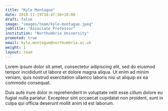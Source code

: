 ```yaml
---
title: "Kyle Montague"
date: 2018-11-19T10:47:58+10:00
draft: false
image: "images/team/kyle-montague.jpeg"
jobtitle: "Associate Professor"
institution: "Northumbria University" 
promoted: true
email: kyle.montague@northumbria.ac.uk
weight: 1
layout: team
---
```


Lorem ipsum dolor sit amet, consectetur adipiscing elit, sed do eiusmod tempor incididunt ut labore et dolore magna aliqua. Ut enim ad minim veniam, quis nostrud exercitation ullamco laboris nisi ut aliquip ex ea commodo consequat.

Duis aute irure dolor in reprehenderit in voluptate velit esse cillum dolore eu fugiat nulla pariatur. Excepteur sint occaecat cupidatat non proident, sunt in culpa qui officia deserunt mollit anim id est laborum.
